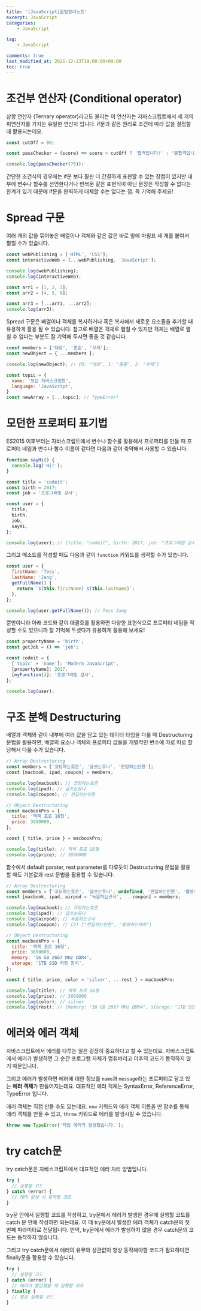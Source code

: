 ```yaml
---
title: '[JavaScript]문법정리노트'
excerpt: JavaScript
categories:
    - JavaScript

tag:
    - JavaScript

comments: true
last_modified_at: 2021-12-23T19:00:00+09:00
toc: true
---
```



# 조건부 연산자 (Conditional operator)

삼항 연산자 (Ternary operator)라고도 불리는 이 연산자는 자바스크립트에서 세 개의 피연산자를 가지는 유일한 연산자 입니다.  if문과 같은 원리로 조건에 따라 값을 결정할 때 활용되는데요.

```js
const cutOff = 80;

const passChecker = (score) => score > cutOff ? '합격입니다!' : '불합격입니다!';

console.log(passChecker(75));
```

간단한 조건식의 경우에는 if문 보다 훨씬 더 간결하게 표현할 수 있는 장점이 있지만 내부에 변수나 함수를 선언한다거나 반복문 같은 표현식이 아닌 문장은 작성할 수 없다는 한계가 있기 때문에 if문을 완벽하게 대체할 수는 없다는 점. 꼭 기억해 주세요!

# Spread 구문

여러 개의 값을 묶어놓은 배열이나 객체와 같은 값은 바로 앞에 마침표 세 개를 붙여서 펼칠 수가 있습니다.

```js
const webPublishing = ['HTML', 'CSS'];
const interactiveWeb = [...webPublishing, 'JavaScript'];

console.log(webPublishing);
console.log(interactiveWeb);

const arr1 = [1, 2, 3];
const arr2 = [4, 5, 6];

const arr3 = [...arr1, ...arr2];
console.log(arr3);
```

Spread 구문은 배열이나 객체를 복사하거나 혹은 복사해서 새로운 요소들을 추가할 때 유용하게 활용 될 수 있습니다. 참고로 배열은 객체로 펼칠 수 있지만 객체는 배열로 펼칠 수 없다는 부분도 잘 기억해 두시면 좋을 것 같습니다.

```js
const members = ['태호', '종훈', '우재'];
const newObject = { ...members };

console.log(newObject); // {0: "태호", 1: "종훈", 2: "우재"}

const topic = {
  name: '모던 자바스크립트',
  language: 'JavaScript', 
}
const newArray = [...topic]; // TypeError!
```

# 모던한 프로퍼티 표기법

ES2015 이후부터는 자바스크립트에서 변수나 함수룰 활용해서 프로퍼티를 만들 때 프로퍼티 네임과 변수나 함수 이름이 같다면 다음과 같이 축약해서 사용할 수 있습니다.

```js
function sayHi() {
  console.log('Hi!');
}

const title = 'codeit';
const birth = 2017;
const job = '프로그래밍 강사';

const user = {
  title, 
  birth, 
  job, 
  sayHi,
};

console.log(user); // {title: "codeit", birth: 2017, job: "프로그래밍 강사", sayHi: ƒ}
```

그리고 메소드를 작성할 때도 다음과 같이 `function` 키워드를 생략할 수가 있습니다.

```js
const user = {
  firstName: 'Tess',
  lastName: 'Jang',
  getFullName() {
    return `${this.firstName} ${this.lastName}`;
  },
};

console.log(user.getFullName()); // Tess Jang
```

뿐만아니라 아래 코드와 같이 대괄호를 활용하면 다양한 표현식으로 프로퍼티 네임을 작성할 수도 있으니까 잘 기억해 두셨다가 유용하게 활용해 보세요!

```js
const propertyName = 'birth';
const getJob = () => 'job';

const codeit = {
  ['topic' + 'name']: 'Modern JavaScript',
  [propertyName]: 2017,
  [myFunction()]: '프로그래밍 강사',
};

console.log(user);
```

# 구조 분해 Destructuring

배열과 객체와 같이 내부에 여러 값을 담고 있는 데이터 타입을 다룰 때 Destructuring 문법을 활용하면, 배열의 요소나 객체의 프로퍼티 값들을 개별적인 변수에 따로 따로 할당해서 다룰 수가 있습니다.

```js
// Array Destructuring
const members = ['코딩하는효준', '글쓰는유나', '편집하는민환'];
const [macbook, ipad, coupon] = members;

console.log(macbook); // 코딩하는효준
console.log(ipad); // 글쓰는유나
console.log(coupon); // 편집하는민환

// Object Destructuring
const macbookPro = {
  title: '맥북 프로 16형',
  price: 3690000,
};

const { title, price } = macbookPro;

console.log(title); // 맥북 프로 16형
console.log(price); // 3690000
```

함수에서 default parater, rest parameter를 다루듯이 Destructuring 문법을 활용할 때도 기본값과 rest 문법을 활용할 수 있습니다.

```js
// Array Destructuring
const members = ['코딩하는효준', '글쓰는유나', undefined, '편집하는민환', '촬영하는재하'];
const [macbook, ipad, airpod = '녹음하는규식', ...coupon] = members;

console.log(macbook); // 코딩하는효준
console.log(ipad); // 글쓰는유나
console.log(airpod); // 녹음하는규식
console.log(coupon); // (2) ["편집하는민환", "촬영하는재하"]

// Object Destructuring
const macbookPro = {
  title: '맥북 프로 16형',
  price: 3690000,
  memory: '16 GB 2667 MHz DDR4',
  storage: '1TB SSD 저장 장치',
};

const { title, price, color = 'silver', ...rest } = macbookPro;

console.log(title); // 맥북 프로 16형
console.log(price); // 3690000
console.log(color); // silver
console.log(rest); // {memory: "16 GB 2667 MHz DDR4", storage: "1TB SSD 저장 장치"}
```

# 에러와 에러 객체

자바스크립트에서 에러를 다루는 일은 굉장히 중요하다고 할 수 있는데요. 자바스크립트에서 에러가 발생하면 그 순간 프로그램 자체가 멈춰버리고 이후의 코드가 동작하지 않기 때문입니다.

그리고 에러가 발생하면 에러에 대한 정보를 `name`과 `message`라는 프로퍼티로 담고 있는 **에러 객체**가 만들어지는데요. 대표적인 에러 객체는 SyntaxError, ReferenceError, TypeError 입니다.

에러 객체는 직접 만들 수도 있는데요. `new` 키워드와 에러 객체 이름을 딴 함수를 통해 에러 객체를 만들 수 있고, `throw` 키워드로 에러를 발생시킬 수 있습니다.

```js
throw new TypeError('타입 에러가 발생했습니다.');
```

# try catch문

try catch문은 자바스크립트에서 대표적인 에러 처리 방법입니다.

```js
try {
  // 실행할 코드
} catch (error) {
  // 에러 발생 시 동작할 코드
}
```

try문 안에서 실행할 코드를 작성하고, try문에서 에러가 발생한 경우에 실행할 코드를 catch 문 안에 작성하면 되는데요. 이 때 try문에서 발생한 에러 객체가 catch문의 첫 번째 파라미터로 전달됩니다. 만약, try문에서 에러가 발생하지 않을 경우 catch문의 코드는 동작하지 않습니다.

그리고 try catch문에서 에러의 유무와 상관없이 항상 동작해야할 코드가 필요하다면 finally문을 활용할 수 있습니다.

```js
try {
  // 실행할 코드
} catch (error) {
  // 에러가 발상했을 때 실행할 코드
} finally {
  // 항상 실행할 코드
}
```

